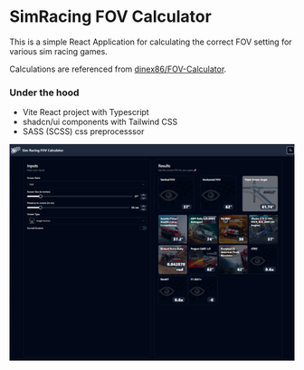 # SimRacing FOV Calculator

This is a simple React Application for calculating the correct FOV setting for various sim racing games.

Calculations are referenced from [dinex86/FOV-Calculator](https://github.com/dinex86/FOV-Calculator).

### Under the hood
- Vite React project with Typescript
- shadcn/ui components with Tailwind CSS
- SASS (SCSS) css preprocesssor

![App Screenshot](https://raw.githubusercontent.com/kotsiossp97/simracing-fov-calculator/main/screenshots/screen1.png)